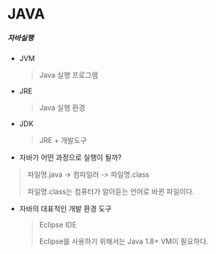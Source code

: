# JAVA

##### 자바실행

- JVM

  > Java 실행 프로그램

- JRE 

  > Java 실행 환경

- JDK

  > JRE + 개발도구



-  자바가 어떤 과정으로 실행이 될까?

  > 파일명.java -> 컴파일러 -> 파일명.class
  >
  > 파일명.class는 컴퓨터가 알아듣는 언어로 바뀐 파일이다.



- 자바의 대표적인 개발 환경 도구

  > Eclipse IDE
  >
  > Eclipse를 사용하기 위해서는 Java 1.8+ VM이 필요하다.



